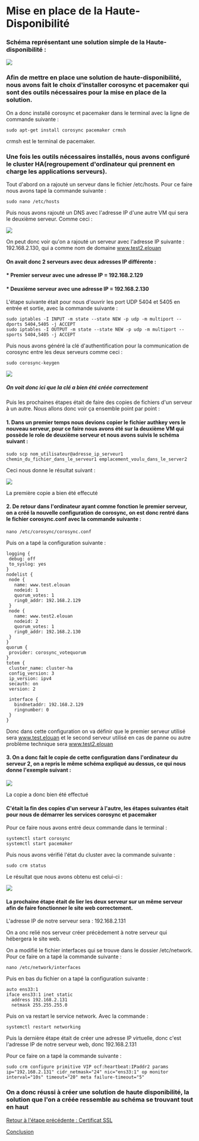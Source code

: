 # Mise en place de la Haute-Disponibilité 


### Schéma représentant une solution simple de la Haute-disponibilité :

![](https://github.com/kevinguyodo/Linux-deuxieme-annee/blob/main/TP2/IMG/sch%C3%A9ma_haute-disponibilit%C3%A9.png)


### Afin de mettre en place une solution de haute-disponibilité, nous avons fait le choix d'installer corosync et pacemaker qui sont des outils nécessaires pour la mise en place de la solution.

On a donc installé corosync et pacemaker dans le terminal avec la ligne de commande suivante :

```
sudo apt-get install corosync pacemaker crmsh
```

crmsh est le terminal de pacemaker.


### Une fois les outils nécessaires installés, nous avons configuré le cluster HA(regroupement d'ordinateur qui prennent en charge les applications serveurs).

Tout d'abord on a rajouté un serveur dans le fichier /etc/hosts. Pour ce faire nous avons tapé la commande suivante :

```
sudo nano /etc/hosts
```

Puis nous avons rajouté un DNS avec l'adresse IP d'une autre VM qui sera le deuxième serveur. Comme ceci :

![](https://github.com/kevinguyodo/Linux-deuxieme-annee/blob/main/TP2/IMG/rajout_d'un_serveur.png)

On peut donc voir qu'on a rajouté un serveur avec l'adresse IP suivante : 192.168.2.130, qui a comme nom de domaine www.test2.elouan

#### On avait donc 2 serveurs avec deux adresses IP différente :
#### * Premier serveur avec une adresse IP = 192.168.2.129
#### * Deuxième serveur avec une adresse IP = 192.168.2.130

L'étape suivante était pour nous d'ouvrir  les port UDP 5404 et 5405 en entrée et sortie, avec la commande suivante :
 ```
sudo iptables -I INPUT -m state --state NEW -p udp -m multiport --dports 5404,5405 -j ACCEPT
sudo iptables -I OUTPUT -m state --state NEW -p udp -m multiport --sports 5404,5405 -j ACCEPT
 ```
 
 Puis nous avons généré la clé d'authentification pour la communication de corosync entre les deux serveurs comme ceci :
 
 ```
 sudo corosync-keygen
 ```
 
 ![](https://github.com/kevinguyodo/Linux-deuxieme-annee/blob/main/TP2/IMG/corosync-leygen.png)
 
 ##### On voit donc ici que la clé a bien été créée correctement
 
 Puis les prochaines étapes était de faire des copies de fichiers d'un serveur à un autre. Nous allons donc voir ça ensemble point par point :
 
 #### 1. Dans un premier temps nous devions copier le fichier authkey vers le nouveau serveur, pour ce faire nous avons été sur la deuxième VM qui possède le role de deuxième serveur et nous avons suivis le schéma suivant :
 ```
 sudo scp nom_utilisateur@adresse_ip_serveur1 chemin_du_fichier_dans_le_serveur1 emplacement_voulu_dans_le_server2
 ```
 
 Ceci nous donne le résultat suivant :
 
 ![](https://github.com/kevinguyodo/Linux-deuxieme-annee/blob/main/TP2/IMG/copie_fichier1.png)
 
 La première copie a bien été effecuté
 
 #### 2. De retour dans l'ordinateur ayant comme fonction le premier serveur, on a créé la nouvelle configuration de corosync, on est donc rentré dans le fichier corosync.conf avec la commande suivante :
 
 ```
 nano /etc/corosync/corosync.conf
 ```
 
 Puis on a tapé la configuration suivante :
 
 ```
 logging {
  debug: off
  to_syslog: yes
}
nodelist {
  node {
    name: www.test.elouan
    nodeid: 1
    quorum_votes: 1
    ring0_addr: 192.168.2.129
  }
  node {
    name: www.test2.elouan
    nodeid: 2
    quorum_votes: 1
    ring0_addr: 192.168.2.130
  }
}
quorum {
  provider: corosync_votequorum
}
totem {
  cluster_name: cluster-ha
  config_version: 3
  ip_version: ipv4
  secauth: on
  version: 2
  
  interface {
    bindnetaddr: 192.168.2.129
    ringnumber: 0
  }
}
 ```
 
 Donc dans cette configuration on va définir que le premier serveur utilisé sera www.test.elouan et le second serveur utilisé en cas de panne ou autre problème technique  sera www.test2.elouan
 
 
 #### 3. On a donc fait le copie de cette configuration dans l'ordinateur du serveur 2, on a repris le même schéma expliqué au dessus, ce qui nous donne l'exemple suivant :
 
 ![](https://github.com/kevinguyodo/Linux-deuxieme-annee/blob/main/TP2/IMG/Copie_configuration.png)
 
 La copie a donc bien été effectué
 
 #### C'était la fin des copies d'un serveur à l'autre, les étapes suivantes était pour nous de démarrer les services corosync et pacemaker 
 
 Pour ce faire nous avons entré deux commande dans le terminal : 
 
 ```
systemctl start corosync
systemctl start pacemaker
 ```
 
 Puis nous avons vérifié l'état du cluster avec la commande suivante :
 
 ```
 sudo crm status
 ```
 
 Le résultat que nous avons obtenu est celui-ci :
 
 ![](https://github.com/kevinguyodo/Linux-deuxieme-annee/blob/main/TP2/IMG/crm_status.png)
 
 #### La prochaine étape était de lier les deux serveur sur un même serveur afin de faire fonctionner le site web correctement.
 
 L'adresse IP de notre serveur sera : 192.168.2.131
 
 On a onc relié nos serveur créer précèdement à notre serveur qui hébergera le site web.
 
 On a modifié le fichier interfaces qui se trouve dans le dossier /etc/network. Pour ce faire on a tapé la commande suivante :
 
 ```
 nano /etc/network/interfaces
 ```
 
 Puis en bas du fichier on a tapé la configuration suivante :
 
 ```
 auto ens33:1
 iface ens33:1 inet static
   address 192.168.2.131
   netmask 255.255.255.0
 ```
 
 Puis on va restart le service network. Avec la commande :

```
systemctl restart networking
```
 
 Puis la dernière étape était de créer une adresse IP virtuelle, donc c'est l'adresse IP de notre serveur web, donc 192.168.2.131
 
 Pour ce faire on a tapé la commande suivante :
 
 ```
 sudo crm configure primitive VIP ocf:heartbeat:IPaddr2 params ip="192.168.2.131" cidr_netmask="24" nic="ens33:1" op monitor interval="10s" timeout="20" meta failure-timeout="5"
 ```
 
 ### On a donc réussi à créer une solution de haute disponibilité, la solution que l'on a créée ressemble au schéma se trouvant tout en haut  
 
 [Retour à l'étape précédente : Certificat SSL](https://github.com/kevinguyodo/Linux-deuxieme-annee/blob/main/TP2/Certificat%20SSL.md)
 
 [Conclusion](https://github.com/kevinguyodo/Linux-deuxieme-annee/blob/main/TP2/Conclusion.md)
 
